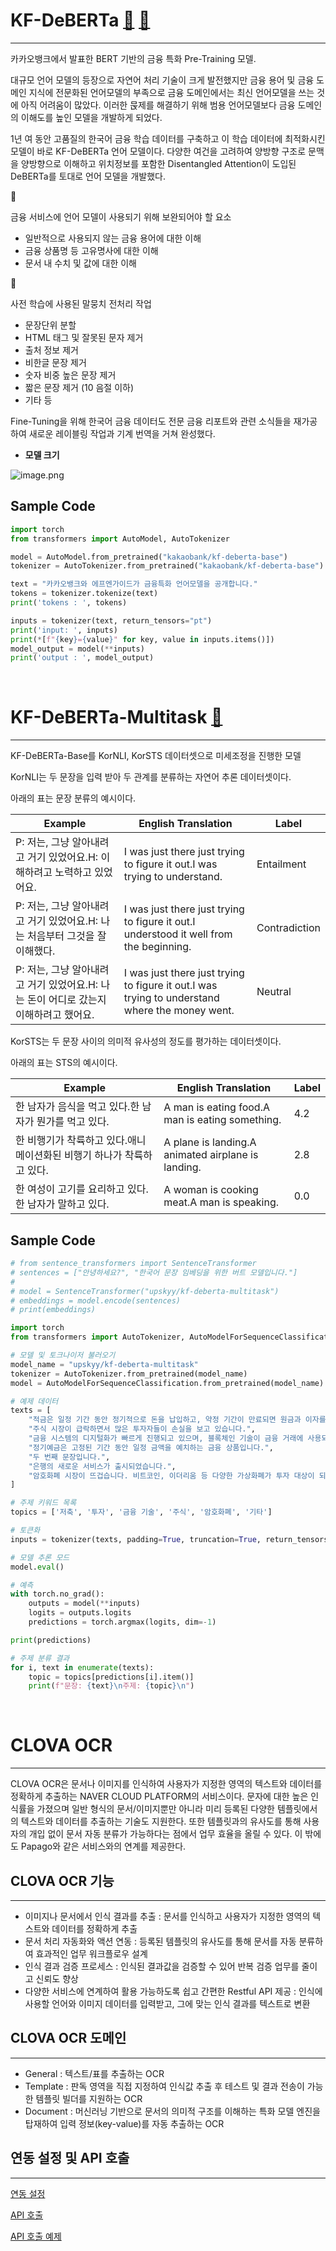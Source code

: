 # KF-DeBERTa [🔗](https://ai.kakaobank.com/f982c5b8-9cbd-4ef1-8ebd-d7359a70284b) [🤗](https://huggingface.co/kakaobank/kf-deberta-base)

---

카카오뱅크에서 발표한 BERT 기반의 금융 특화 Pre-Training 모델.

 대규모 언어 모델의 등장으로 자연어 처리 기술이 크게 발전했지만 금융 용어 및 금융 도메인 지식에 전문화된 언어모델의 부족으로 금융 도메인에서는 최신 언어모델을 쓰는 것에 아직 어려움이 많았다. 이러한 묹제를 해결하기 위해 범용 언어모델보다 금융 도메인의 이해도를 높인 모델을 개발하게 되었다. 

 1년 여 동안 고품질의 한국어 금융 학습 데이터를 구축하고 이 학습 데이터에 최적화시킨 모델이 바로 KF-DeBERTa 언어 모델이다. 다양한 여건을 고려하여 양방향 구조로 문맥을 양방향으로 이해하고 위치정보를 포함한 Disentangled Attention이 도입된 DeBERTa를 토대로 언어 모델을 개발했다.

<aside>
📌

금융 서비스에 언어 모델이 사용되기 위해 보완되어야 할 요소

- 일반적으로 사용되지 않는 금융 용어에 대한 이해
- 금융 상품명 등 고유명사에 대한 이해
- 문서 내 수치 및 값에 대한 이해
</aside>

<aside>
📌

사전 학습에 사용된 말뭉치 전처리 작업

- 문장단위 분할
- HTML 태그 및 잘못된 문자 제거
- 출처 정보 제거
- 비한글 문장 제거
- 숫자 비중 높은 문장 제거
- 짧은 문장 제거 (10 음절 이하)
- 기타 등
</aside>

Fine-Tuning을 위해 한국어 금융 데이터도 전문 금융 리포트와 관련 소식들을 재가공하여 새로운 레이블링 작업과 기계 번역을 거쳐 완성했다.

- **모델 크기**

![image.png](https://oopy.lazyrockets.com/api/v2/notion/image?src=https%3A%2F%2Fprod-files-secure.s3.us-west-2.amazonaws.com%2F14a0fc9e-70d0-4ad3-acbe-cce69bdc5116%2F4a165128-deea-4861-9793-5963094a4a23%2F%25E1%2584%2583%25E1%2585%25A2%25E1%2584%258C%25E1%2585%25B5_1_%25E1%2584%2589%25E1%2585%25A1%25E1%2584%2587%25E1%2585%25A9%25E1%2586%25AB.png&blockId=024337ab-64d5-4a56-bed6-3cb1d705e1f4)

## Sample Code

```python
import torch
from transformers import AutoModel, AutoTokenizer

model = AutoModel.from_pretrained("kakaobank/kf-deberta-base")
tokenizer = AutoTokenizer.from_pretrained("kakaobank/kf-deberta-base")

text = "카카오뱅크와 에프엔가이드가 금융특화 언어모델을 공개합니다."
tokens = tokenizer.tokenize(text)
print('tokens : ', tokens)

inputs = tokenizer(text, return_tensors="pt")
print('input: ', inputs)
print(*[f"{key}={value}" for key, value in inputs.items()])
model_output = model(**inputs)
print('output : ', model_output)
```
<br>

# KF-DeBERTa-Multitask [🤗](https://huggingface.co/upskyy/kf-deberta-multitask)

---

KF-DeBERTa-Base를 KorNLI, KorSTS 데이터셋으로 미세조정을 진행한  모델

 KorNLI는 두 문장을 입력 받아 두 관계를 분류하는 자연어 추론 데이터셋이다.

아래의 표는 문장 분류의 예시이다.

| **Example** | **English Translation** | **Label** |
| --- | --- | --- |
| P: 저는, 그냥 알아내려고 거기 있었어요.H: 이해하려고 노력하고 있었어요. | I was just there just trying to figure it out.I was trying to understand. | Entailment |
| P: 저는, 그냥 알아내려고 거기 있었어요.H: 나는 처음부터 그것을 잘 이해했다. | I was just there just trying to figure it out.I understood it well from the beginning. | Contradiction |
| P: 저는, 그냥 알아내려고 거기 있었어요.H: 나는 돈이 어디로 갔는지 이해하려고 했어요. | I was just there just trying to figure it out.I was trying to understand where the money went. | Neutral |

 KorSTS는 두 문장 사이의 의미적 유사성의 정도를  평가하는 데이터셋이다.

아래의 표는 STS의 예시이다.

| **Example** | **English Translation** | **Label** |
| --- | --- | --- |
| 한 남자가 음식을 먹고 있다.한 남자가 뭔가를 먹고 있다. | A man is eating food.A man is eating something. | 4.2 |
| 한 비행기가 착륙하고 있다.애니메이션화된 비행기 하나가 착륙하고 있다. | A plane is landing.A animated airplane is landing. | 2.8 |
| 한 여성이 고기를 요리하고 있다.한 남자가 말하고 있다. | A woman is cooking meat.A man is speaking. | 0.0 |

## Sample Code

```python
# from sentence_transformers import SentenceTransformer
# sentences = ["안녕하세요?", "한국어 문장 임베딩을 위한 버트 모델입니다."]
#
# model = SentenceTransformer("upskyy/kf-deberta-multitask")
# embeddings = model.encode(sentences)
# print(embeddings)

import torch
from transformers import AutoTokenizer, AutoModelForSequenceClassification

# 모델 및 토크나이저 불러오기
model_name = "upskyy/kf-deberta-multitask"
tokenizer = AutoTokenizer.from_pretrained(model_name)
model = AutoModelForSequenceClassification.from_pretrained(model_name)

# 예제 데이터
texts = [
    "적금은 일정 기간 동안 정기적으로 돈을 납입하고, 약정 기간이 만료되면 원금과 이자를 받는 예금 상품입니다.",
    "주식 시장이 급락하면서 많은 투자자들이 손실을 보고 있습니다.",
    "금융 시스템의 디지털화가 빠르게 진행되고 있으며, 블록체인 기술이 금융 거래에 사용되고 있습니다.",
    "정기예금은 고정된 기간 동안 일정 금액을 예치하는 금융 상품입니다.",
    "두 번째 문장입니다.",
    "은행의 새로운 서비스가 출시되었습니다.",
    "암호화폐 시장이 뜨겁습니다. 비트코인, 이더리움 등 다양한 가상화폐가 투자 대상이 되고 있습니다."
]

# 주제 키워드 목록
topics = ['저축', '투자', '금융 기술', '주식', '암호화폐', '기타']

# 토큰화
inputs = tokenizer(texts, padding=True, truncation=True, return_tensors="pt")

# 모델 추론 모드
model.eval()

# 예측
with torch.no_grad():
    outputs = model(**inputs)
    logits = outputs.logits
    predictions = torch.argmax(logits, dim=-1)

print(predictions)

# 주제 분류 결과
for i, text in enumerate(texts):
    topic = topics[predictions[i].item()]
    print(f"문장: {text}\n주제: {topic}\n")

```

<br>

# CLOVA OCR

---

 CLOVA OCR은 문서나 이미지를 인식하여 사용자가 지정한 영역의 텍스트와 데이터를 정확하게 추출하는 NAVER CLOUD PLATFORM의 서비스이다. 문자에 대한 높은 인식률을 가졌으며 일반 형식의 문서/이미지뿐만 아니라 미리 등록된 다양한 템플릿에서의 텍스트와 데이터를 추출하는 기술도 지원한다. 또한 템플릿과의 유사도를 통해 사용자의 개입 없이 문서 자동 분류가 가능하다는 점에서 업무 효율을 올릴 수 있다. 이 밖에도 Papago와 같은 서비스와의 연계를 제공한다.

## CLOVA OCR 기능

---

- 이미지나 문서에서 인식 결과를 추출 : 문서를 인식하고 사용자가 지정한 영역의 텍스트와 데이터를 정확하게 추출
- 문서 처리 자동화와 액션 연동 : 등록된 템플릿의 유사도를 통해 문서를 자동 분류하여 효과적인 업무 워크플로우 설계
- 인식 결과 검증 프로세스 : 인식된 결과값을 검증할 수 있어 반복 검증 업무를 줄이고 신뢰도 향상
- 다양한 서비스에 연계하여 활용 가능하도록 쉽고 간편한 Restful API 제공 : 인식에 사용할 언어와 이미지 데이터를 입력받고, 그에 맞는 인식 결과를 텍스트로 변환

## CLOVA OCR 도메인

---

- General : 텍스트/표를 추출하는 OCR
- Template : 판독 영역을 직접 지정하여 인식값 추출 후 테스트 및 결과 전송이 가능한 템플릿 빌더를 지원하는 OCR
- Document : 머신러닝 기반으로 문서의 의미적 구조를 이해하는 특화 모델 엔진을 탑재하여 입력 정보(key-value)를 자동 추출하는 OCR

## 연동 설정 및 API 호출

---

[연동 설정](https://guide.ncloud-docs.com/docs/clovaocr-domain)

[API 호출](https://api.ncloud-docs.com/docs/ai-application-service-ocr)

[API 호출 예제](https://guide.ncloud-docs.com/docs/clovaocr-example01)